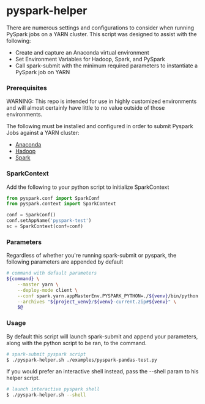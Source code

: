 # pyspark-helper

There are numerous settings and configurations to consider when running PySpark jobs on a YARN cluster. This script was designed to assist with the following:

- Create and capture an Anaconda virtual environment
- Set Environment Variables for Hadoop, Spark, and PySpark
- Call spark-submit with the minimum required parameters to instantiate a PySpark job on YARN

### Prerequisites

WARNING: This repo is intended for use in highly customized environments and will almost certainly have little to no value outside of those environments.

The following must be installed and configured in order to submit Pyspark Jobs against a YARN cluster:

- [Anaconda](https://www.anaconda.com/)
- [Hadoop](https://hadoop.apache.org/)
- [Spark](https://spark.apache.org/)

### SparkContext

Add the following to your python script to initialize SparkContext

```python
from pyspark.conf import SparkConf
from pyspark.context import SparkContext

conf = SparkConf()
conf.setAppName('pyspark-test')
sc = SparkContext(conf=conf)
```

### Parameters

Regardless of whether you're running spark-submit or pyspark, the following parameters are appended by default

```bash
# command with default parameters
${command} \
    --master yarn \
    --deploy-mode client \
    --conf spark.yarn.appMasterEnv.PYSPARK_PYTHON=./${venv}/bin/python \
    --archives "${project_venv}/${venv}-current.zip#${venv}" \
    $@
```

### Usage

By default this script will launch spark-submit and append your parameters, along with the python script to be ran, to the command.

```bash
# spark-submit pyspark script
$ ./pyspark-helper.sh ./examples/pyspark-pandas-test.py
```

If you would prefer an interactive shell instead, pass the --shell param to his helper script.

```bash
# launch interactive pyspark shell
$ ./pyspark-helper.sh --shell
```
